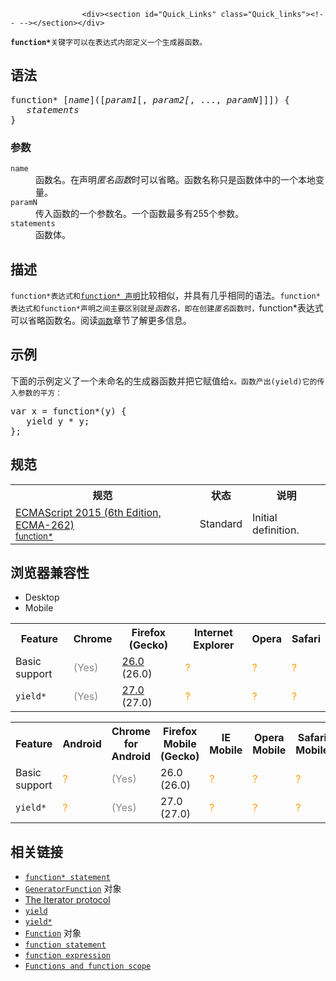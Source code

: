
                
                  
                    <div><section id="Quick_Links" class="Quick_links"><!-- --></section></div>

<p><strong><code>function*</code></strong><code>&#x5173;&#x952E;&#x5B57;</code><code>&#x53EF;&#x4EE5;&#x5728;&#x8868;&#x8FBE;&#x5F0F;&#x5185;&#x90E8;&#x5B9A;&#x4E49;&#x4E00;&#x4E2A;&#x751F;&#x6210;&#x5668;&#x51FD;&#x6570;&#x3002;</code></p>

<h2 id="&#x8BED;&#x6CD5;">&#x8BED;&#x6CD5;</h2>

<pre class="syntaxbox">function* [<em>name</em>]([<em>param1</em>[, <em>param2[</em>, ..., <em>paramN</em>]]]) {
   <em>statements</em>
}</pre>

<h3 id="&#x53C2;&#x6570;">&#x53C2;&#x6570;</h3>

<dl>
 <dt><code>name</code></dt>
 <dd>&#x51FD;&#x6570;&#x540D;&#x3002;&#x5728;&#x58F0;&#x660E;<em>&#x533F;&#x540D;&#x51FD;&#x6570;</em>&#x65F6;&#x53EF;&#x4EE5;&#x7701;&#x7565;&#x3002;&#x51FD;&#x6570;&#x540D;&#x79F0;&#x53EA;&#x662F;&#x51FD;&#x6570;&#x4F53;&#x4E2D;&#x7684;&#x4E00;&#x4E2A;&#x672C;&#x5730;&#x53D8;&#x91CF;&#x3002;</dd>
 <dt><code>paramN</code></dt>
 <dd>&#x4F20;&#x5165;&#x51FD;&#x6570;&#x7684;&#x4E00;&#x4E2A;&#x53C2;&#x6570;&#x540D;&#x3002;&#x4E00;&#x4E2A;&#x51FD;&#x6570;&#x6700;&#x591A;&#x6709;255&#x4E2A;&#x53C2;&#x6570;&#x3002;</dd>
 <dt><code>statements</code></dt>
 <dd>&#x51FD;&#x6570;&#x4F53;&#x3002;</dd>
</dl>

<h2 id="&#x63CF;&#x8FF0;">&#x63CF;&#x8FF0;</h2>

<p><code>function*&#x8868;&#x8FBE;&#x5F0F;&#x548C;</code><a href="/zh-CN/docs/Web/JavaScript/Reference/Statements/function*" title="function* &#x58F0;&#x660E;&#xFF08;function&#x5173;&#x952E;&#x5B57;&#x540E;&#x8DDF;&#x4E00;&#x4E2A;&#x661F;&#x53F7;&#xFF09;&#x5B9A;&#x4E49;&#x4E00;&#x4E2A;generator&#xFF08;&#x751F;&#x6210;&#x5668;&#xFF09;&#x51FD;&#x6570;&#xFF0C;&#x8FD4;&#x56DE;&#x4E00;&#x4E2A;Generator&#x5BF9;&#x8C61;&#x3002;"><code>function* &#x58F0;&#x660E;</code></a>&#x6BD4;&#x8F83;&#x76F8;&#x4F3C;&#xFF0C;&#x5E76;&#x5177;&#x6709;&#x51E0;&#x4E4E;&#x76F8;&#x540C;&#x7684;&#x8BED;&#x6CD5;&#x3002;<code>function*&#x8868;&#x8FBE;&#x5F0F;&#x548C;function*&#x58F0;&#x660E;&#x4E4B;&#x95F4;&#x4E3B;&#x8981;&#x533A;&#x522B;&#x5C31;&#x662F;<em>&#x51FD;&#x6570;&#x540D;</em>&#xFF0C;&#x5373;&#x5728;&#x521B;&#x5EFA;<em>&#x533F;&#x540D;</em>&#x51FD;&#x6570;&#x65F6;&#xFF0C;</code>function*&#x8868;&#x8FBE;&#x5F0F;&#x53EF;&#x4EE5;&#x7701;&#x7565;&#x51FD;&#x6570;&#x540D;&#x3002;&#x9605;&#x8BFB;<a href="/zh-CN/docs/Web/JavaScript/Reference/Function" title="&#x6B64;&#x9875;&#x9762;&#x4ECD;&#x672A;&#x88AB;&#x672C;&#x5730;&#x5316;, &#x671F;&#x5F85;&#x60A8;&#x7684;&#x7FFB;&#x8BD1;!"><code>&#x51FD;&#x6570;</code></a>&#x7AE0;&#x8282;&#x4E86;&#x89E3;&#x66F4;&#x591A;&#x4FE1;&#x606F;&#x3002;</p>

<h2 id="&#x793A;&#x4F8B;">&#x793A;&#x4F8B;</h2>

<p>&#x4E0B;&#x9762;&#x7684;&#x793A;&#x4F8B;&#x5B9A;&#x4E49;&#x4E86;&#x4E00;&#x4E2A;&#x672A;&#x547D;&#x540D;&#x7684;&#x751F;&#x6210;&#x5668;&#x51FD;&#x6570;&#x5E76;&#x628A;&#x5B83;&#x8D4B;&#x503C;&#x7ED9;<code>x&#x3002;&#x51FD;&#x6570;&#x4EA7;&#x51FA;(yield)&#x5B83;&#x7684;&#x4F20;&#x5165;&#x53C2;&#x6570;&#x7684;&#x5E73;&#x65B9;&#xFF1A;</code></p>

<pre class="brush: js">var x = function*(y) {
   yield y * y;
};
</pre>

<h2 id="&#x89C4;&#x8303;">&#x89C4;&#x8303;</h2>

<table class="standard-table">
 <tbody>
  <tr>
   <th scope="col">&#x89C4;&#x8303;</th>
   <th scope="col">&#x72B6;&#x6001;</th>
   <th scope="col">&#x8BF4;&#x660E;</th>
  </tr>
  <tr>
   <td><a href="http://www.ecma-international.org/ecma-262/6.0/#" class="external" lang="en" hreflang="en">ECMAScript 2015 (6th Edition, ECMA-262)<br><small lang="zh-CN">function*</small></a></td>
   <td><span class="spec-Standard">Standard</span></td>
   <td>Initial definition.</td>
  </tr>
 </tbody>
</table>

<h2 id="&#x6D4F;&#x89C8;&#x5668;&#x517C;&#x5BB9;&#x6027;">&#x6D4F;&#x89C8;&#x5668;&#x517C;&#x5BB9;&#x6027;</h2>

<p></p><div class="htab"> 
    <a name="AutoCompatibilityTable" id="AutoCompatibilityTable"></a> 
    <ul> 
        <li class="selected"><a>Desktop</a></li> 
        <li><a>Mobile</a></li> 
    </ul> 
</div><p></p>

<div id="compat-desktop">
<table class="compat-table">
 <tbody>
  <tr>
   <th>Feature</th>
   <th>Chrome</th>
   <th>Firefox (Gecko)</th>
   <th>Internet Explorer</th>
   <th>Opera</th>
   <th>Safari</th>
  </tr>
  <tr>
   <td>Basic support</td>
   <td><span title="Please update this with the earliest version of support." style="color: #888;">(Yes)</span></td>
   <td><a href="/en-US/Firefox/Releases/26" title="Released on 2013-12-10.">26.0</a> (26.0)</td>
   <td><span title="Compatibility unknown; please update this." style="color: rgb(255, 153, 0);">?</span></td>
   <td><span title="Compatibility unknown; please update this." style="color: rgb(255, 153, 0);">?</span></td>
   <td><span title="Compatibility unknown; please update this." style="color: rgb(255, 153, 0);">?</span></td>
  </tr>
  <tr>
   <td><code>yield*</code></td>
   <td><span title="Please update this with the earliest version of support." style="color: #888;">(Yes)</span></td>
   <td><a href="/en-US/Firefox/Releases/27" title="Released on 2014-02-04.">27.0</a> (27.0)</td>
   <td><span title="Compatibility unknown; please update this." style="color: rgb(255, 153, 0);">?</span></td>
   <td><span title="Compatibility unknown; please update this." style="color: rgb(255, 153, 0);">?</span></td>
   <td><span title="Compatibility unknown; please update this." style="color: rgb(255, 153, 0);">?</span></td>
  </tr>
 </tbody>
</table>
</div>

<div id="compat-mobile">
<table class="compat-table">
 <tbody>
  <tr>
   <th>Feature</th>
   <th>Android</th>
   <th>Chrome for Android</th>
   <th>Firefox Mobile (Gecko)</th>
   <th>IE Mobile</th>
   <th>Opera Mobile</th>
   <th>Safari Mobile</th>
  </tr>
  <tr>
   <td>Basic support</td>
   <td><span title="Compatibility unknown; please update this." style="color: rgb(255, 153, 0);">?</span></td>
   <td><span title="Please update this with the earliest version of support." style="color: #888;">(Yes)</span></td>
   <td>26.0 (26.0)</td>
   <td><span title="Compatibility unknown; please update this." style="color: rgb(255, 153, 0);">?</span></td>
   <td><span title="Compatibility unknown; please update this." style="color: rgb(255, 153, 0);">?</span></td>
   <td><span title="Compatibility unknown; please update this." style="color: rgb(255, 153, 0);">?</span></td>
  </tr>
  <tr>
   <td><code>yield*</code></td>
   <td><span title="Compatibility unknown; please update this." style="color: rgb(255, 153, 0);">?</span></td>
   <td><span title="Please update this with the earliest version of support." style="color: #888;">(Yes)</span></td>
   <td>27.0 (27.0)</td>
   <td><span title="Compatibility unknown; please update this." style="color: rgb(255, 153, 0);">?</span></td>
   <td><span title="Compatibility unknown; please update this." style="color: rgb(255, 153, 0);">?</span></td>
   <td><span title="Compatibility unknown; please update this." style="color: rgb(255, 153, 0);">?</span></td>
  </tr>
 </tbody>
</table>
</div>

<h2 id="&#x76F8;&#x5173;&#x94FE;&#x63A5;">&#x76F8;&#x5173;&#x94FE;&#x63A5;</h2>

<ul>
 <li><a href="/zh-CN/docs/Web/JavaScript/Reference/Statements/function*" title="function* &#x58F0;&#x660E;&#xFF08;function&#x5173;&#x952E;&#x5B57;&#x540E;&#x8DDF;&#x4E00;&#x4E2A;&#x661F;&#x53F7;&#xFF09;&#x5B9A;&#x4E49;&#x4E00;&#x4E2A;generator&#xFF08;&#x751F;&#x6210;&#x5668;&#xFF09;&#x51FD;&#x6570;&#xFF0C;&#x8FD4;&#x56DE;&#x4E00;&#x4E2A;Generator&#x5BF9;&#x8C61;&#x3002;"><code>function* statement</code></a></li>
 <li><a href="/zh-CN/docs/Web/JavaScript/Reference/GeneratorFunction" class="new" title="&#x6B64;&#x9875;&#x9762;&#x4ECD;&#x672A;&#x88AB;&#x672C;&#x5730;&#x5316;, &#x671F;&#x5F85;&#x60A8;&#x7684;&#x7FFB;&#x8BD1;!"><code>GeneratorFunction</code></a> &#x5BF9;&#x8C61;</li>
 <li><a href="/en-US/docs/Web/JavaScript/Guide/The_Iterator_protocol">The Iterator protocol</a></li>
 <li><a href="/zh-CN/docs/Web/JavaScript/Reference/Operators/yield" title="yield &#x5173;&#x952E;&#x5B57;&#x7528;&#x6765;&#x6682;&#x505C;&#x548C;&#x7EE7;&#x7EED;&#x4E00;&#x4E2A;&#x751F;&#x6210;&#x5668;&#x51FD;&#x6570; (function* or legacy generator)."><code>yield</code></a></li>
 <li><a href="/zh-CN/docs/Web/JavaScript/Reference/Operators/yield*" title="&#x5728;&#x751F;&#x6210;&#x5668;&#x4E2D;&#xFF0C;yield*&#xA0;&#x53EF;&#x4EE5;&#x628A;&#x9700;&#x8981; yield &#x7684;&#x503C;&#x59D4;&#x6258;&#x7ED9;&#x53E6;&#x5916;&#x4E00;&#x4E2A;&#x751F;&#x6210;&#x5668;&#x6216;&#x8005;&#x5176;&#x4ED6;&#x4EFB;&#x610F;&#x7684;&#x53EF;&#x8FED;&#x4EE3;&#x5BF9;&#x8C61;&#x3002;"><code>yield*</code></a></li>
 <li><a href="/zh-CN/docs/Web/JavaScript/Reference/Function" title="&#x6B64;&#x9875;&#x9762;&#x4ECD;&#x672A;&#x88AB;&#x672C;&#x5730;&#x5316;, &#x671F;&#x5F85;&#x60A8;&#x7684;&#x7FFB;&#x8BD1;!"><code>Function</code></a> &#x5BF9;&#x8C61;</li>
 <li><a href="/zh-CN/docs/Web/JavaScript/Reference/Statements/function" title="&#x51FD;&#x6570;&#x58F0;&#x660E;&#x7528;&#x6307;&#x5B9A;&#x7684;&#x53C2;&#x6570;&#x58F0;&#x660E;&#x4E00;&#x4E2A;&#x51FD;&#x6570;&#x3002;"><code>function statement</code></a></li>
 <li><a href="/zh-CN/docs/Web/JavaScript/Reference/Operators/function" title="function &#x5173;&#x952E;&#x5B57;&#x53EF;&#x7528;&#x6765;&#x5728;&#x4E00;&#x4E2A;&#x8868;&#x8FBE;&#x5F0F;&#x4E2D;&#x5B9A;&#x4E49;&#x4E00;&#x4E2A;&#x51FD;&#x6570;&#x3002;"><code>function expression</code></a></li>
 <li><a href="/zh-CN/docs/Web/JavaScript/Reference/Functions_and_function_scope" title="&#x6B64;&#x9875;&#x9762;&#x4ECD;&#x672A;&#x88AB;&#x672C;&#x5730;&#x5316;, &#x671F;&#x5F85;&#x60A8;&#x7684;&#x7FFB;&#x8BD1;!"><code>Functions and function scope</code></a></li>
</ul>
                  
                
              